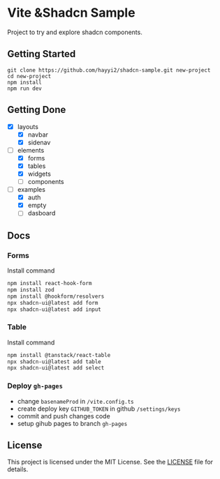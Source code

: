 # Vite &Shadcn Sample

Project to try and explore shadcn components.

## Getting Started

```
git clone https://github.com/hayyi2/shadcn-sample.git new-project
cd new-project
npm install
npm run dev
```

## Getting Done

- [x] layouts
  - [x] navbar
  - [x] sidenav
- [ ] elements
  - [x] forms
  - [x] tables
  - [x] widgets
  - [ ] components
- [ ] examples
  - [x] auth
  - [x] empty
  - [ ] dasboard

## Docs

### Forms
Install command
```bash
npm install react-hook-form
npm install zod
npm install @hookform/resolvers
npx shadcn-ui@latest add form
npx shadcn-ui@latest add input
```

### Table
Install command
```bash
npm install @tanstack/react-table
npx shadcn-ui@latest add table
npx shadcn-ui@latest add select
```

### Deploy `gh-pages`
- change `basenameProd` in `/vite.config.ts`
- create deploy key `GITHUB_TOKEN` in github `/settings/keys`
- commit and push changes code
- setup gihub pages to branch `gh-pages`

## License

This project is licensed under the MIT License. See the [LICENSE](https://github.com/hayyi2/shadcn-sample/blob/main/LICENSE) file for details.
